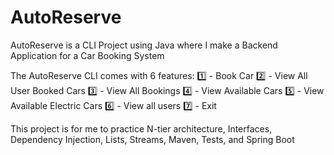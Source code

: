 # AutoReserve

AutoReserve is a CLI Project using Java where I make a Backend Application for a Car Booking System

The AutoReserve CLI comes with 6 features:
1️⃣ - Book Car
2️⃣ - View All User Booked Cars
3️⃣ - View All Bookings
4️⃣ - View Available Cars
5️⃣ - View Available Electric Cars
6️⃣ - View all users
7️⃣ - Exit

This project is for me to practice N-tier architecture, Interfaces, Dependency Injection, Lists, Streams, Maven, Tests, and Spring Boot
